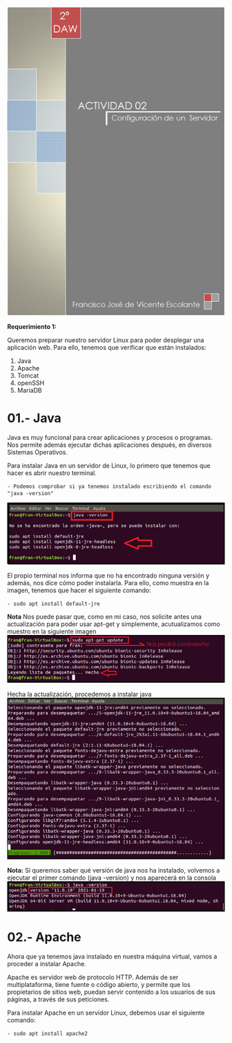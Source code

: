 ![portada](imagenes/portada.png)


**Requerimiento 1:**

Queremos preparar nuestro servidor Linux para poder desplegar una aplicación web. Para ello, tenemos que verificar que están instalados:

1. Java
2. Apache
3. Tomcat
4. openSSH
5. MariaDB

# 01.- Java 

Java es muy funcional para crear aplicaciones y procesos o programas. Nos permite además ejecutar dichas aplicaciones después, en diversos Sistemas Operativos. 

Para instalar Java en un servidor de Linux, lo primero que tenemos que hacer es abrir nuestro terminal.

	- Podemos comprobar si ya tenemos instalado escribiendo el comando "java -version"
	
![comando1](imagenes/comando1.png) 

El propio terminal nos informa que no ha encontrado ninguna versión y además, nos dice cómo poder instalarla. Para ello, como muestra en la imagen, tenemos que hacer el siguiente comando:

	- sudo apt install default-jre

**Nota** Nos puede pasar que, como en mi caso, nos solicite antes una actualización para poder usar apt-get y simplemente, acutualizamos como muestro en la siguiente imagen
![comando2](imagenes/comando2.png)

Hecha la actualización, procedemos a instalar java
![comando3](imagenes/comando3.png) 

**Nota:** Si queremos saber qué versión de java nos ha instalado, volvemos a ejecutar el primer comando (java -version) y nos aparecerá en la consola
![comando4](imagenes/comando4.png)

# 02.- Apache

Ahora que ya tenemos java instalado en nuestra máquina virtual, vamos a proceder a instalar Apache. 

Apache es servidor web de protocolo HTTP. Además de ser multiplataforma, tiene fuente o código abierto, y permite que los propietarios de sitios web, puedan servir contenido a los usuarios de sus páginas, a través de sus peticiones. 

Para instalar Apache en un servidor Linux, debemos usar el siguiente comando:

	- sudo apt install apache2





